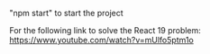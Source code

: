 "npm start" to start the project

For the following link to solve the React 19 problem:
https://www.youtube.com/watch?v=mUlfo5ptm1o
